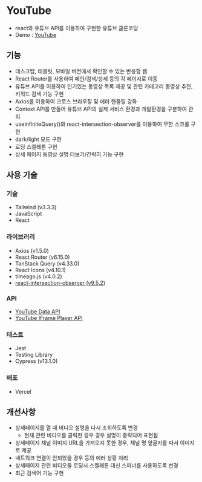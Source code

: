 # YouTube

- react와 유튜브 API를 이용하여 구현한 유튜브 클론코딩
- Demo : [YouTube](https://youtube-lani.vercel.app/)

## 기능

- 데스크탑, 태블릿, 모바일 버전에서 확인할 수 있는 반응형 웹
- React Router를 사용하여 메인/검색/상세 등의 각 페이지로 이동
- 유튜브 API를 이용하여 인기있는 동영상 목록 제공 및 관련 카테고리 동영상 추천, 키워드 검색 기능 구현
- Axios를 이용하여 크로스 브라우징 및 에러 핸들링 강화
- Context API를 만들어 유튜브 API의 실제 서비스 환경과 개발환경을 구분하여 관리
- useInfiniteQuery()와 react-intersection-observer를 이용하여 무한 스크롤 구현
- dark/light 모드 구현
- 로딩 스켈레톤 구현
- 상세 페이지 동영상 설명 더보기/간략히 기능 구현

## 사용 기술

### 기술

- Tailwind (v3.3.3)
- JavaScript
- React

### 라이브러리

- Axios (v1.5.0)
- React Router (v6.15.0)
- TanStack Query (v4.33.0)
- React Icons (v4.10.1)
- timeago.js (v4.0.2)
- [react-intersection-observer (v9.5.2)](https://www.npmjs.com/package/react-intersection-observer)

### API

- [YouTube Data API](https://developers.google.com/youtube/v3/docs)
- [YouTube IFrame Player API](https://developers.google.com/youtube/iframe_api_reference)

### 테스트

- Jest
- Testing Library
- Cypress (v13.1.0)

### 배포

- Vercel

## 개선사항

- 상세페이지를 열 때 비디오 설명을 다시 조회하도록 변경
  - 현재 관련 비디오를 클릭한 경우 경우 설명이 중략되어 표현됨
- 상세페이지 채널 이미지 URL을 가져오지 못한 경우, 채널 명 앞글자를 따서 이미지로 제공
- 네트워크 연결이 안되었을 경우 등의 에러 상황 처리
- 상세페이지 관련 비디오들 로딩시 스켈레톤 대신 스피너를 사용하도록 변경
- 최근 검색어 기능 구현
